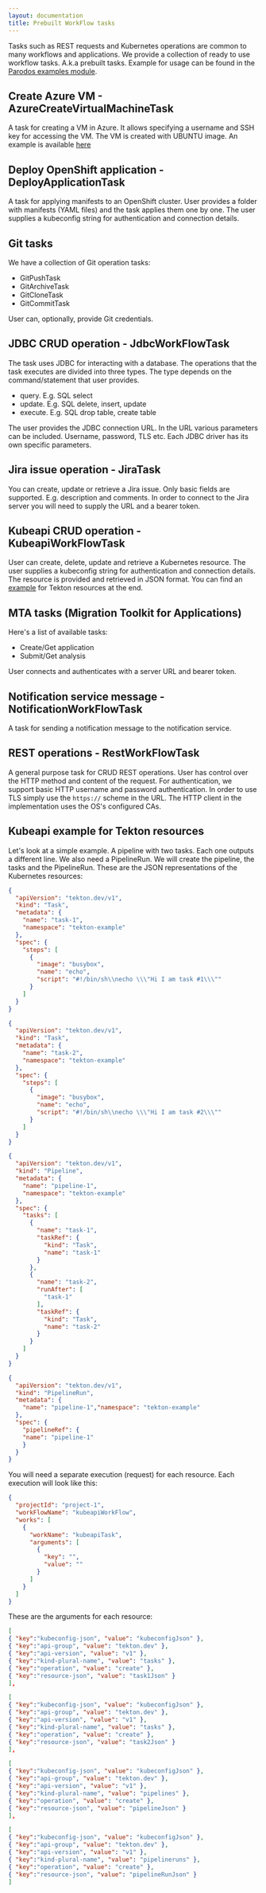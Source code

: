 ```yaml
---
layout: documentation
title: Prebuilt WorkFlow tasks
---
```


Tasks such as REST requests and Kubernetes operations are common to
many workflows and applications.
We provide a collection of ready to use workflow tasks. A.k.a prebuilt tasks.
Example for usage can be found in the
[Parodos examples module](https://github.com/parodos-dev/parodos/tree/f2bb45ff0813b31dc76a8b80176efb567952c1eb/workflow-examples/src/test/java/com/redhat/parodos/examples).

## Create Azure VM - AzureCreateVirtualMachineTask

A task for creating a VM in Azure. It allows specifying a username and SSH key
for accessing the VM. The VM is created with UBUNTU image.
An example is available
[here](https://github.com/parodos-dev/parodos/tree/f13756c822d481c13f791c473097efc695fdbbd6/workflow-examples/src/main/java/com/redhat/parodos/examples/azure)

## Deploy OpenShift application - DeployApplicationTask

A task for applying manifests to an OpenShift cluster.
User provides a folder with manifests (YAML files) and the task applies them
one by one. The user supplies a kubeconfig string for authentication and
connection details.

## Git tasks

We have a collection of Git operation tasks:

- GitPushTask
- GitArchiveTask
- GitCloneTask
- GitCommitTask

User can, optionally, provide Git credentials.

## JDBC CRUD operation - JdbcWorkFlowTask

The task uses JDBC for interacting with a database.
The operations that the task executes are divided into three types.
The type depends on the command/statement that user provides.

- query. E.g. SQL select
- update. E.g. SQL delete, insert, update
- execute. E.g. SQL drop table, create table

The user provides the JDBC connection URL. In the URL various
parameters can be included.
Username, password, TLS etc. Each JDBC driver has its own specific parameters.

## Jira issue operation - JiraTask

You can create, update or retrieve a Jira issue.
Only basic fields are supported. E.g. description and comments.
In order to connect to the Jira server you will need to supply the
URL and a bearer token.

## Kubeapi CRUD operation - KubeapiWorkFlowTask

User can create, delete, update and retrieve a Kubernetes resource.
The user supplies a kubeconfig string for authentication and connection details.
The resource is provided and retrieved in JSON format.
You can find an [example](#kubeapi-example-for-tekton-resources)
for Tekton resources at the end.

## MTA tasks (Migration Toolkit for Applications)

Here's a list of available tasks:

- Create/Get application
- Submit/Get analysis

User connects and authenticates with a server URL and bearer token.

## Notification service message - NotificationWorkFlowTask

A task for sending a notification message to the notification service.

## REST operations - RestWorkFlowTask

A general purpose task for CRUD REST operations.
User has control over the HTTP method and content of the request.
For authentication, we support basic HTTP username and password authentication.
In order to use TLS simply use the `https://` scheme in the URL.
The HTTP client in the implementation uses the OS's configured CAs.

## Kubeapi example for Tekton resources

Let's look at a simple example.
A pipeline with two tasks. Each one outputs a different line. We also need a PipelineRun.
We will create the pipeline, the tasks and the PipelineRun.
These are the JSON representations of the Kubernetes resources:

```json
{
  "apiVersion": "tekton.dev/v1",
  "kind": "Task",
  "metadata": {
    "name": "task-1",
    "namespace": "tekton-example"
  },
  "spec": {
    "steps": [
      {
        "image": "busybox",
        "name": "echo",
        "script": "#!/bin/sh\\necho \\\"Hi I am task #1\\\""
      }
    ]
  }
}

{
  "apiVersion": "tekton.dev/v1",
  "kind": "Task",
  "metadata": {
    "name": "task-2",
    "namespace": "tekton-example"
  },
  "spec": {
    "steps": [
      {
        "image": "busybox",
        "name": "echo",
        "script": "#!/bin/sh\\necho \\\"Hi I am task #2\\\""
      }
    ]
  }
}

{
  "apiVersion": "tekton.dev/v1",
  "kind": "Pipeline",
  "metadata": {
    "name": "pipeline-1",
    "namespace": "tekton-example"
  },
  "spec": {
    "tasks": [
      {
        "name": "task-1",
        "taskRef": {
          "kind": "Task",
          "name": "task-1"
        }
      },
      {
        "name": "task-2",
        "runAfter": [
          "task-1"
        ],
        "taskRef": {
          "kind": "Task",
          "name": "task-2"
        }
      }
    ]
  }
}

{
  "apiVersion": "tekton.dev/v1",
  "kind": "PipelineRun",
  "metadata": {
    "name": "pipeline-1","namespace": "tekton-example"
  },
  "spec": {
    "pipelineRef": {
    "name": "pipeline-1"
    }
  }
}
```

You will need a separate execution (request) for each resource.
Each execution will look like this:

```json
{
  "projectId": "project-1",
  "workFlowName": "kubeapiWorkFlow",
  "works": [
    {
      "workName": "kubeapiTask",
      "arguments": [
        {
          "key": "",
          "value": ""
        }
      ]
    }
  ]
}
```

These are the arguments for each resource:

```json
[
{ "key":"kubeconfig-json", "value": "kubeconfigJson" },
{ "key":"api-group", "value": "tekton.dev" },
{ "key":"api-version", "value": "v1" },
{ "key":"kind-plural-name", "value": "tasks" },
{ "key":"operation", "value": "create" },
{ "key":"resource-json", "value": "task1Json" }
],

[
{ "key":"kubeconfig-json", "value": "kubeconfigJson" },
{ "key":"api-group", "value": "tekton.dev" },
{ "key":"api-version", "value": "v1" },
{ "key":"kind-plural-name", "value": "tasks" },
{ "key":"operation", "value": "create" },
{ "key":"resource-json", "value": "task2Json" }
],

[
{ "key":"kubeconfig-json", "value": "kubeconfigJson" },
{ "key":"api-group", "value": "tekton.dev" },
{ "key":"api-version", "value": "v1" },
{ "key":"kind-plural-name", "value": "pipelines" },
{ "key":"operation", "value": "create" },
{ "key":"resource-json", "value": "pipelineJson" }
],

[
{ "key":"kubeconfig-json", "value": "kubeconfigJson" },
{ "key":"api-group", "value": "tekton.dev" },
{ "key":"api-version", "value": "v1" },
{ "key":"kind-plural-name", "value": "pipelineruns" },
{ "key":"operation", "value": "create" },
{ "key":"resource-json", "value": "pipelineRunJson" }
]
```
